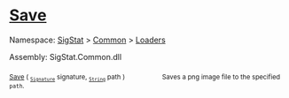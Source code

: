 # [Save](./ImageSaver-100663886.md)

Namespace: [SigStat]() > [Common](./../../README.md) > [Loaders](./../README.md)

Assembly: SigStat.Common.dll

<sub>[Save](./ImageSaver-100663886.md) ( <sub>[`Signature`](./../../Signature.md)</sub> signature, <sub>[`String`](https://docs.microsoft.com/en-us/dotnet/api/System.String)</sub> path )</sub>&nbsp; &nbsp; &nbsp; &nbsp; &nbsp; &nbsp; &nbsp; &nbsp; &nbsp;<sub>Saves a png image file to the specified `path`.</sub>
